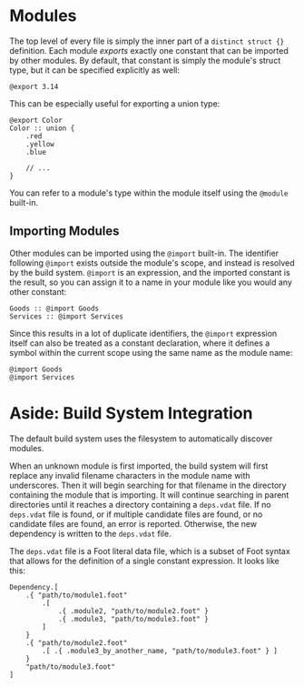 # Modules
The top level of every file is simply the inner part of a `distinct struct {}` definition.  Each module _exports_ exactly one constant that can be imported by other modules.  By default, that constant is simply the module's struct type, but it can be specified explicitly as well:
```foot
@export 3.14
```
This can be especially useful for exporting a union type:
```foot
@export Color
Color :: union {
    .red
    .yellow
    .blue
    
    // ...
}
```

You can refer to a module's type within the module itself using the `@module` built-in.

## Importing Modules
Other modules can be imported using the `@import` built-in.  The identifier following `@import` exists outside the module's scope, and instead is resolved by the build system.  `@import` is an expression, and the imported constant is the result, so you can assign it to a name in your module like you would any other constant:
```foot
Goods :: @import Goods
Services :: @import Services
```
Since this results in a lot of duplicate identifiers, the `@import` expression itself can also be treated as a constant declaration, where it defines a symbol within the current scope using the same name as the module name:
```foot
@import Goods
@import Services
```

# Aside: Build System Integration
The default build system uses the filesystem to automatically discover modules.

When an unknown module is first imported, the build system will first replace any invalid filename characters in the module name with underscores.  Then it will begin searching for that filename in the directory containing the module that is importing.  It will continue searching in parent directories until it reaches a directory containing a `deps.vdat` file.  If no `deps.vdat` file is found, or if multiple candidate files are found, or no candidate files are found, an error is reported.  Otherwise, the new dependency is written to the `deps.vdat` file.

The `deps.vdat` file is a Foot literal data file, which is a subset of Foot syntax that allows for the definition of a single constant expression.  It looks like this:
```foot
Dependency.[
    .{ "path/to/module1.foot"
        .[
            .{ .module2, "path/to/module2.foot" }
            .{ .module3, "path/to/module3.foot" }
        ]
    }
    .{ "path/to/module2.foot"
        .[ .{ .module3_by_another_name, "path/to/module3.foot" } ]
    }
    "path/to/module3.foot"
]
```
